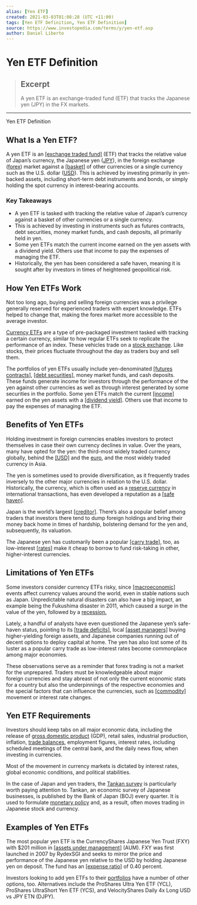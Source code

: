 ```yaml
---
alias: [Yen ETF]
created: 2021-03-03T01:08:28 (UTC +11:00)
tags: [Yen ETF Definition, Yen ETF Definition]
source: https://www.investopedia.com/terms/y/yen-etf.asp
author: Daniel Liberto
---
```


# Yen ETF Definition

> ## Excerpt
> A yen ETF is an exchange-traded fund (ETF) that tracks the Japanese yen (JPY) in the FX markets.

---

Yen ETF Definition
## What Is a Yen ETF?

A yen ETF is an [[exchange traded fund]](https://www.investopedia.com/terms/e/etf.asp) (ETF) that tracks the relative value of Japan’s currency, the Japanese yen ([JPY](https://www.investopedia.com/terms/forex/j/jpy-japanese-yen.asp)), in the foreign exchange ([forex](https://www.investopedia.com/terms/forex/f/foreign-exchange-markets.asp)) market against a [[basket]](https://www.investopedia.com/terms/c/currencybasket.asp) of other currencies or a single currency such as the U.S. dollar ([USD](https://www.investopedia.com/terms/u/usd.asp)). This is achieved by investing primarily in yen-backed assets, including short-term debt instruments and bonds, or simply holding the spot currency in interest-bearing accounts.

### Key Takeaways

-   A yen ETF is tasked with tracking the relative value of Japan’s currency against a basket of other currencies or a single currency.
-   This is achieved by investing in instruments such as futures contracts, debt securities, money market funds, and cash deposits, all primarily held in yen.
-   Some yen ETFs match the current income earned on the yen assets with a dividend yield. Others use that income to pay the expenses of managing the ETF.
-   Historically, the yen has been considered a safe haven, meaning it is sought after by investors in times of heightened geopolitical risk.

## How Yen ETFs Work

Not too long ago, buying and selling foreign currencies was a privilege generally reserved for experienced traders with expert knowledge. ETFs helped to change that, making the forex market more accessible to the average investor.

[Currency ETFs](https://www.investopedia.com/terms/c/currency-etf.asp) are a type of pre-packaged investment tasked with tracking a certain currency, similar to how regular ETFs seek to replicate the performance of an index. These vehicles trade on a [stock exchange](https://www.investopedia.com/terms/s/stockmarket.asp). Like stocks, their prices fluctuate throughout the day as traders buy and sell them.

The portfolios of yen ETFs usually include yen-denominated [[futures contracts]](https://www.investopedia.com/terms/f/futurescontract.asp), [[debt securities]](https://www.investopedia.com/terms/d/debtsecurity.asp), money market funds, and cash deposits. These funds generate income for investors through the performance of the yen against other currencies as well as through interest generated by some securities in the portfolio. Some yen ETFs match the current [[income]](https://www.investopedia.com/terms/i/income.asp) earned on the yen assets with a [[dividend yield]](https://www.investopedia.com/terms/d/dividendyield.asp). Others use that income to pay the expenses of managing the ETF.

## Benefits of Yen ETFs

Holding investment in foreign currencies enables investors to protect themselves in case their own currency declines in value. Over the years, many have opted for the yen: the third-most widely traded currency globally, behind the [[USD]](https://www.investopedia.com/terms/forex/u/usd-united-states-dollar.asp) and the [euro](https://www.investopedia.com/terms/e/euro.asp), and the most widely traded currency in Asia.

The yen is sometimes used to provide diversification, as it frequently trades inversely to the other major currencies in relation to the U.S. dollar. Historically, the currency, which is often used as a [reserve currency](https://www.investopedia.com/terms/r/reservecurrency.asp) in international transactions, has even developed a reputation as a [[safe haven]](https://www.investopedia.com/terms/s/safe-haven.asp).

Japan is the world’s largest [[creditor]](https://www.investopedia.com/terms/c/creditor.asp). There’s also a popular belief among traders that investors there tend to dump foreign holdings and bring their money back home in times of hardship, bolstering demand for the yen and, subsequently, its valuation.

The Japanese yen has customarily been a popular [[carry trade]](https://www.investopedia.com/carry-trade-definition-4682656), too, as low-interest [[rates]](https://www.investopedia.com/terms/i/interestrate.asp) make it cheap to borrow to fund risk-taking in other, higher-interest currencies.

## Limitations of Yen ETFs

Some investors consider currency ETFs risky, since [[macroeconomic]](https://www.investopedia.com/terms/m/macroeconomics.asp) events affect currency values around the world, even in stable nations such as Japan. Unpredictable natural disasters can also have a big impact, an example being the Fukushima disaster in 2011, which caused a surge in the value of the yen, followed by a [recession.](https://www.investopedia.com/terms/r/recession.asp)

Lately, a handful of analysts have even questioned the Japanese yen’s safe-haven status, pointing to its [[trade deficits]](https://www.investopedia.com/terms/t/trade_deficit.asp), local [[asset managers]](https://www.investopedia.com/terms/a/assetmanagement.asp) buying higher-yielding foreign assets, and Japanese companies running out of decent options to deploy capital at home. The yen has also lost some of its luster as a popular carry trade as low-interest rates become commonplace among major economies.

These observations serve as a reminder that forex trading is not a market for the unprepared. Traders must be knowledgeable about major foreign currencies and stay abreast of not only the current economic stats for a country but also the underpinnings of the respective economies and the special factors that can influence the currencies, such as [[commodity]](https://www.investopedia.com/terms/c/commodity.asp) movement or interest rate changes.

## Yen ETF Requirements

Investors should keep tabs on all major economic data, including the release of [gross domestic product](https://www.investopedia.com/terms/g/gdp.asp) (GDP), retail sales, industrial production, inflation, [trade balances](https://www.investopedia.com/terms/b/bot.asp), employment figures, interest rates, including scheduled meetings of the central bank, and the daily news flow, when investing in currencies.

Most of the movement in currency markets is dictated by interest rates, global economic conditions, and political stabilities.

In the case of Japan and yen traders, the [Tankan survey](https://www.investopedia.com/terms/t/tankan.asp) is particularly worth paying attention to. Tankan, an economic survey of Japanese businesses, is published by the Bank of Japan (BOJ) every quarter. It is used to formulate [monetary policy](https://www.investopedia.com/terms/m/monetarypolicy.asp) and, as a result, often moves trading in Japanese stock and currency.

## Examples of Yen ETFs

The most popular yen ETF is the CurrencyShares Japanese Yen Trust (FXY) with $201 million in [[assets under management]](https://www.investopedia.com/terms/a/aum.asp) (AUM). FXY was first launched in 2007 by RydexSGI and seeks to mirror the price and performance of the Japanese yen relative to the USD by holding Japanese yen on deposit. The fund has an [[expense ratio]](https://www.investopedia.com/terms/e/expenseratio.asp) of 0.40 percent.

Investors looking to add yen ETFs to their [portfolios](https://www.investopedia.com/terms/p/portfolio.asp) have a number of other options, too. Alternatives include the ProShares Ultra Yen ETF (YCL), ProShares UltraShort Yen ETF (YCS), and VelocityShares Daily 4x Long USD vs JPY ETN (DJPY).
